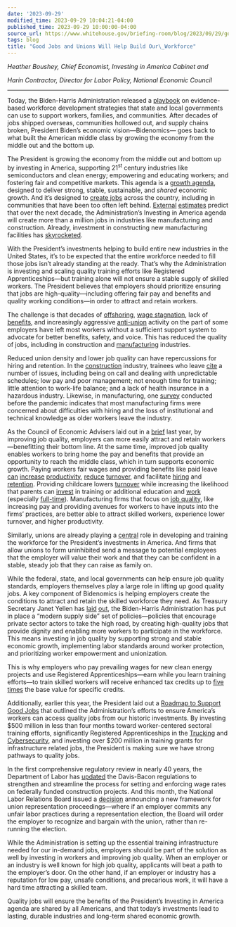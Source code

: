 ```yaml
---
date: '2023-09-29'
modified_time: 2023-09-29 10:04:21-04:00
published_time: 2023-09-29 10:00:00-04:00
source_url: https://www.whitehouse.gov/briefing-room/blog/2023/09/29/good-jobs-and-unions-will-help-build-our-workforce/
tags: blog
title: "Good Jobs and Unions Will Help Build Our\_Workforce"
---
```

 
*Heather Boushey, Chief Economist, Investing in America Cabinet and*

*Harin Contractor, Director for Labor Policy, National Economic Council*

------------------------------------------------------------------------

Today, the Biden-Harris Administration released a
[playbook](https://www.whitehouse.gov/wp-content/uploads/2023/09/playbook_workforce_investments.pdf)
on evidence-based workforce development strategies that state and local
governments can use to support workers, families, and communities. After
decades of jobs shipped overseas, communities hollowed out, and supply
chains broken, President Biden’s economic vision—Bidenomics— goes back
to what built the American middle class by growing the economy from the
middle out and the bottom up.

The President is growing the economy from the middle out and bottom up
by investing in America, supporting 21<sup>st</sup> century industries
like semiconductors and clean energy; empowering and educating workers;
and fostering fair and competitive markets. This agenda is a [growth
agenda](https://www.whitehouse.gov/briefing-room/statements-releases/2023/07/14/the-economics-of-investing-in-america/),
designed to deliver strong, stable, sustainable, and *shared* economic
growth. And it’s designed to [create
jobs](https://www.whitehouse.gov/cea/written-materials/2022/08/09/the-economics-behind-the-presidents-economic-agenda/)
across the country, including in communities that have been too often
left behind.
[External](https://energyfuturesinitiative.org/wp-content/uploads/sites/2/2023/01/NDC-Report-January-17-1.pdf)
[estimates](https://energyinnovation.org/wp-content/uploads/2022/08/Updated-Inflation-Reduction-Act-Modeling-Using-the-Energy-Policy-Simulator.pdf)
predict that over the next decade, the Administration’s Investing in
America agenda will create more than a million jobs in industries like
manufacturing and construction. Already, investment in constructing new
manufacturing facilities has
[skyrocketed](https://home.treasury.gov/news/featured-stories/unpacking-the-boom-in-us-construction-of-manufacturing-facilities).

With the President’s investments helping to build entire new industries
in the United States, it’s to be expected that the entire workforce
needed to fill those jobs isn’t already standing at the ready. That’s
why the Administration is investing and scaling quality training efforts
like Registered Apprenticeships—but training alone will not ensure a
stable supply of skilled workers. The President believes that employers
should prioritize ensuring that jobs are high-quality—including offering
fair pay and benefits and quality working conditions—in order to attract
and retain workers.

The challenge is that decades of
[offshoring](https://www.aeaweb.org/articles?id=10.1257/aer.103.6.2121),
[wage
stagnation](https://files.epi.org/2013/causes_of_wage_stagnation.pdf),
lack of
[benefits](https://www.bls.gov/ebs/publications/september-2022-landing-page-employee-benefits-in-the-united-states-march-2022.htm#Overview),
and increasingly aggressive
[anti-union](https://pubs.aeaweb.org/doi/pdfplus/10.1257/jep.2.2.63)
activity on the part of some employers have left most workers without a
sufficient support system to advocate for better benefits, safety, and
voice. This has reduced the quality of jobs, including in construction
and
[manufacturing](https://www.federalreserve.gov/econres/feds/files/2022011pap.pdf)
industries.

Reduced union density and lower job quality can have repercussions for
hiring and retention. In the
[construction](https://www.census.gov/newsroom/blogs/research-matters/2015/10/where-did-all-the-construction-workers-go.html)
industry, trainees who leave
[cite](https://static1.squarespace.com/static/5ea08129e26e0e4587370aed/t/62bbab6ba9bdd610defaaa6a/1656466288703/BTF-2021-Homebuilding-Workforce-Engagement-Study.pdf)
a number of issues, including being on call and dealing with
unpredictable schedules; low pay and poor management; not enough time
for training; little attention to work-life balance; and a lack of
health insurance in a hazardous industry. Likewise, in manufacturing,
one
[survey](https://www.themanufacturinginstitute.org/research/the-aging-of-the-manufacturing-workforce/)
conducted before the pandemic indicates that most manufacturing firms
were concerned about difficulties with hiring and the loss of
institutional and technical knowledge as older workers leave the
industry.

As the Council of Economic Advisers laid out in a
[brief](https://www.whitehouse.gov/cea/written-materials/2022/04/06/blocking-the-low-road-and-paving-the-high-road-management-practices-to-improve-productivity/)
last year, by improving job quality, employers can more easily attract
and retain workers—benefitting their bottom line. At the same time,
improved job quality enables workers to bring home the pay and benefits
that provide an opportunity to reach the middle class, which in turn
supports economic growth. Paying workers fair wages and providing
benefits like paid leave
[can](https://www.princeton.edu/~amas/papers/policepay.pdf)
[increase](https://wpcarey.asu.edu/sites/default/files/documents/Minimum%20Wage%20and%20Individual%20Worker%20Productivity.pdf)
[productivity](https://ideas.repec.org/a/ucp/jlabec/v5y1987i4ps57-86.html),
[reduce](https://irle.berkeley.edu/files/2003/Living-Wage-Policies-at-San-Francisco-Airport.pdf)
[turnover](https://www.journals.uchicago.edu/doi/pdf/10.1086/685449),
and facilitate [hiring](https://www.jstor.org/stable/1816355) and
[retention](https://scholar.harvard.edu/files/nataliaemanuel/files/emanuel_jmp.pdf).
Providing childcare lowers
[turnover](https://link.springer.com/article/10.1023/A:1026575709022)
while increasing the likelihood that parents can
[invest](https://www.sciencedirect.com/science/article/abs/pii/S0272775711000495)
in training or additional education and
[work](https://link.springer.com/article/10.1007/s11150-016-9331-3)
(especially
[full-time](https://link.springer.com/article/10.1007/s10834-018-9582-7)).
Manufacturing firms that focus on [job
quality](https://www.commerce.gov/sites/default/files/migrated/reports/taking-the-high-road-new-data-show-higher-wages-may-increase-productivity-among-other-benefits.pdf),
like increasing pay and providing avenues for workers to have inputs
into the firms’ practices, are better able to attract skilled workers,
experience lower turnover, and higher productivity.

Similarly, unions are already playing a
[central](https://home.treasury.gov/system/files/136/Labor-Unions-And-The-Middle-Class.pdf)
role in developing and training the workforce for the President’s
investments in America. And firms that allow unions to form uninhibited
send a message to potential employees that the employer will value their
work and that they can be confident in a stable, steady job that they
can raise as family on.

While the federal, state, and local governments can help ensure job
quality standards, employers themselves play a large role in lifting up
good quality jobs. A key component of Bidenomics is helping employers
create the conditions to attract and retain the skilled workforce they
need. As Treasury Secretary Janet Yellen has
[laid](https://home.treasury.gov/news/press-releases/jy0565)
[out](https://home.treasury.gov/news/press-releases/jy1585), the
Biden-Harris Administration has put in place a “modern supply side” set
of policies—policies that encourage private sector actors to take the
high road, by creating high-quality jobs that provide dignity and
enabling more workers to participate in the workforce. This means
investing in job quality by supporting strong and stable economic
growth, implementing labor standards around worker protection, and
prioritizing worker empowerment and unionization.

This is why employers who pay prevailing wages for new clean energy
projects and use Registered Apprenticeships—earn while you learn
training efforts—to train skilled workers will receive enhanced tax
credits up to [five
times](https://home.treasury.gov/news/press-releases/jy1708) the base
value for specific credits.

Additionally, earlier this year, the President laid out a [Roadmap to
Support Good
Jobs](https://www.whitehouse.gov/briefing-room/statements-releases/2023/05/16/biden-harris-administration-roadmap-to-support-good-jobs/#:~:text=The%20roadmap%20focuses%20on%20four,quality%2C%20family%2Dsustaining%20jobs%2C)
that outlined the Administration’s efforts to ensure America’s workers
can access quality jobs from our historic investments. By investing $500
million in less than four months toward worker-centered sectoral
training efforts, significantly Registered Apprenticeships in the
[Trucking](https://www.google.com/search?q=biden+trucking+action+plan)
and
[Cybersecurity](https://www.whitehouse.gov/briefing-room/statements-releases/2022/11/15/fact-sheet-biden-%E2%81%A0harris-administration-accomplishes-cybersecurity-apprenticeship-sprint/),
and investing over $200 million in training grants for infrastructure
related jobs, the President is making sure we have strong pathways to
quality jobs.

In the first comprehensive regulatory review in nearly 40 years, the
Department of Labor has
[updated](https://www.dol.gov/sites/dolgov/files/WHD/davis-bacon/Final-Rule_Updating-the-Davis-Bacon-Related-Acts.pdf)
the Davis-Bacon regulations to strengthen and streamline the process for
setting and enforcing wage rates on federally funded construction
projects. And this month, the National Labor Relations Board issued a
[decision](https://www.nlrb.gov/news-outreach/news-story/board-issues-decision-announcing-new-framework-for-union-representation)
announcing a new framework for union representation proceedings—where if
an employer commits any unfair labor practices during a representation
election, the Board will order the employer to recognize and bargain
with the union, rather than re-running the election.

While the Administration is setting up the essential training
infrastructure needed for our in-demand jobs, employers should be part
of the solution as well by investing in workers and improving job
quality. When an employer or an industry is well known for high job
quality, applicants will beat a path to the employer’s door. On the
other hand, if an employer or industry has a reputation for low pay,
unsafe conditions, and precarious work, it will have a hard time
attracting a skilled team.

Quality jobs will ensure the benefits of the President’s Investing in
America agenda are shared by all Americans, and that today’s investments
lead to lasting, durable industries and long-term shared economic
growth.

